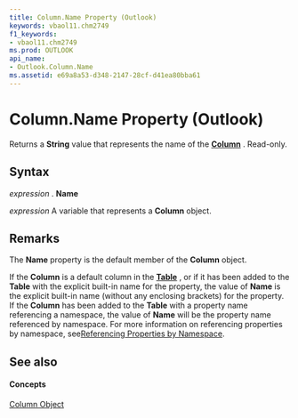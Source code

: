```yaml
---
title: Column.Name Property (Outlook)
keywords: vbaol11.chm2749
f1_keywords:
- vbaol11.chm2749
ms.prod: OUTLOOK
api_name:
- Outlook.Column.Name
ms.assetid: e69a8a53-d348-2147-28cf-d41ea80bba61
---
```



# Column.Name Property (Outlook)

Returns a  **String** value that represents the name of the **[Column](column-object-outlook.md)** . Read-only.


## Syntax

 _expression_ . **Name**

 _expression_ A variable that represents a **Column** object.


## Remarks

The  **Name** property is the default member of the **Column** object.

If the  **Column** is a default column in the **[Table](table-object-outlook.md)** , or if it has been added to the **Table** with the explicit built-in name for the property, the value of **Name** is the explicit built-in name (without any enclosing brackets) for the property. If the **Column** has been added to the **Table** with a property name referencing a namespace, the value of **Name** will be the property name referenced by namespace. For more information on referencing properties by namespace, see[Referencing Properties by Namespace](http://msdn.microsoft.com/library/c1c7bfa9-64d7-81d2-84e7-f0a4c57780b3%28Office.15%29.aspx).


## See also


#### Concepts


[Column Object](column-object-outlook.md)

